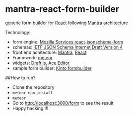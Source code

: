 # mantra-react-form-builder
generic form builder for [React](https://facebook.github.io/react/) following [Mantra](https://github.com/kadirahq/mantra) architecture

Technology:
- form engine: [Mozilla Services react-jsonschema-form](https://github.com/mozilla-services/react-jsonschema-form)
- schemas: [IETF JSON Schema Internet Draft Version 4](http://json-schema.org/documentation.html)
- front end achitecture: [Mantra](https://github.com/kadirahq/mantra), [React](https://facebook.github.io/react/)
- Framework: [meteor](www.meteor.com)
- widgets: [Draft.js](https://facebook.github.io/draft-js/), [Ace Editor](https://github.com/securingsincity/react-ace)
- sample form builder: [Kinto formbuilder](https://github.com/Kinto/formbuilder)

##How to run?
- Clone the repository
- `meteor npm install`
- `meteor` 
- Go to [http://localhost:3000/form](http://localhost:3000/form) to see the result 
- Happy hacking !!!